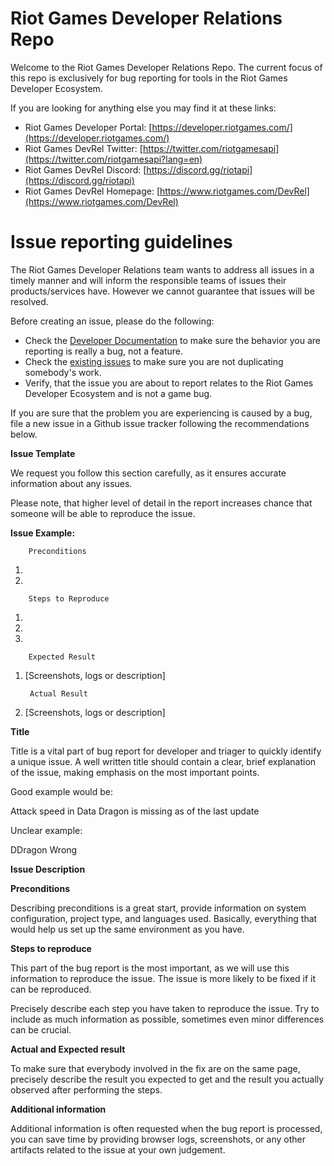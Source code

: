#
# Riot Games Developer Relations Repo

Welcome to the Riot Games Developer Relations Repo. The current focus of this repo is exclusively for bug reporting for tools in the Riot Games Developer Ecosystem.

If you are looking for anything else you may find it at these links:

- Riot Games Developer Portal: [https://developer.riotgames.com/](https://developer.riotgames.com/)
- Riot Games DevRel Twitter: [https://twitter.com/riotgamesapi](https://twitter.com/riotgamesapi?lang=en)
- Riot Games DevRel Discord: [https://discord.gg/riotapi](https://discord.gg/riotapi)
- Riot Games DevRel Homepage: [https://www.riotgames.com/DevRel](https://www.riotgames.com/DevRel)

#
# Issue reporting guidelines

The Riot Games Developer Relations team wants to address all issues in a timely manner and will inform the responsible teams of issues their products/services have. However we cannot guarantee that issues will be resolved.

Before creating an issue, please do the following:

- Check the [Developer Documentation](https://developer.riotgames.com/) to make sure the behavior you are reporting is really a bug, not a feature.
- Check the [existing issues](https://github.com/RiotGames/developer-relations/issues) to make sure you are not duplicating somebody&#39;s work.
- Verify, that the issue you are about to report relates to the Riot Games Developer Ecosystem and is not a game bug.

If you are sure that the problem you are experiencing is caused by a bug, file a new issue in a Github issue tracker following the recommendations below.

**Issue Template**

We request you follow this section carefully, as it ensures accurate information about any issues.

Please note, that higher level of detail in the report increases chance that someone will be able to reproduce the issue.

**Issue Example:**

        Preconditions

1.
2.

        Steps to Reproduce

1.
2.
3.

        Expected Result

1. [Screenshots, logs or description]

        Actual Result

1. [Screenshots, logs or description]

**Title**

Title is a vital part of bug report for developer and triager to quickly identify a unique issue. A well written title should contain a clear, brief explanation of the issue, making emphasis on the most important points.

Good example would be:

Attack speed in Data Dragon is missing as of the last update

Unclear example:

DDragon Wrong

**Issue Description**

**Preconditions**

Describing preconditions is a great start, provide information on system configuration, project type, and languages used. Basically, everything that would help us set up the same environment as you have.

**Steps to reproduce**

This part of the bug report is the most important, as we will use this information to reproduce the issue. The issue is more likely to be fixed if it can be reproduced.

Precisely describe each step you have taken to reproduce the issue. Try to include as much information as possible, sometimes even minor differences can be crucial.

**Actual and Expected result**

To make sure that everybody involved in the fix are on the same page, precisely describe the result you expected to get and the result you actually observed after performing the steps.

**Additional information**

Additional information is often requested when the bug report is processed, you can save time by providing browser logs, screenshots, or any other artifacts related to the issue at your own judgement.
